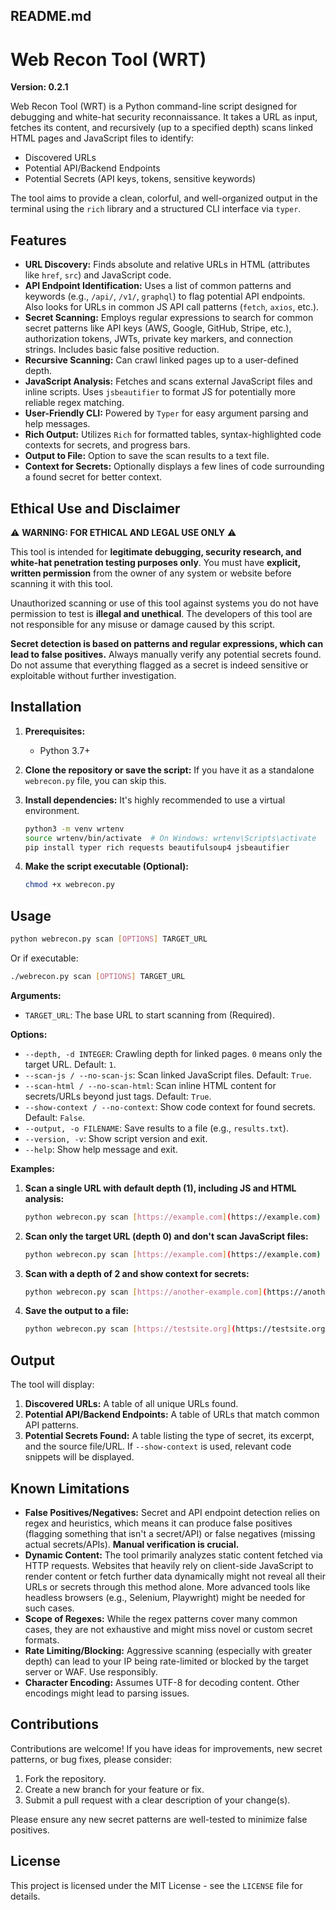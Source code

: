 ## README.md

# Web Recon Tool (WRT)

**Version: 0.2.1**

Web Recon Tool (WRT) is a Python command-line script designed for debugging and white-hat security reconnaissance. It takes a URL as input, fetches its content, and recursively (up to a specified depth) scans linked HTML pages and JavaScript files to identify:

* Discovered URLs
* Potential API/Backend Endpoints
* Potential Secrets (API keys, tokens, sensitive keywords)

The tool aims to provide a clean, colorful, and well-organized output in the terminal using the `rich` library and a structured CLI interface via `typer`.

## Features

* **URL Discovery:** Finds absolute and relative URLs in HTML (attributes like `href`, `src`) and JavaScript code.
* **API Endpoint Identification:** Uses a list of common patterns and keywords (e.g., `/api/`, `/v1/`, `graphql`) to flag potential API endpoints. Also looks for URLs in common JS API call patterns (`fetch`, `axios`, etc.).
* **Secret Scanning:** Employs regular expressions to search for common secret patterns like API keys (AWS, Google, GitHub, Stripe, etc.), authorization tokens, JWTs, private key markers, and connection strings. Includes basic false positive reduction.
* **Recursive Scanning:** Can crawl linked pages up to a user-defined depth.
* **JavaScript Analysis:** Fetches and scans external JavaScript files and inline scripts. Uses `jsbeautifier` to format JS for potentially more reliable regex matching.
* **User-Friendly CLI:** Powered by `Typer` for easy argument parsing and help messages.
* **Rich Output:** Utilizes `Rich` for formatted tables, syntax-highlighted code contexts for secrets, and progress bars.
* **Output to File:** Option to save the scan results to a text file.
* **Context for Secrets:** Optionally displays a few lines of code surrounding a found secret for better context.

## Ethical Use and Disclaimer

⚠️ **WARNING: FOR ETHICAL AND LEGAL USE ONLY** ⚠️

This tool is intended for **legitimate debugging, security research, and white-hat penetration testing purposes only**. You must have **explicit, written permission** from the owner of any system or website before scanning it with this tool.

Unauthorized scanning or use of this tool against systems you do not have permission to test is **illegal and unethical**. The developers of this tool are not responsible for any misuse or damage caused by this script.

**Secret detection is based on patterns and regular expressions, which can lead to false positives.** Always manually verify any potential secrets found. Do not assume that everything flagged as a secret is indeed sensitive or exploitable without further investigation.

## Installation

1.  **Prerequisites:**
    * Python 3.7+

2.  **Clone the repository or save the script:**
    If you have it as a standalone `webrecon.py` file, you can skip this.

3.  **Install dependencies:**
    It's highly recommended to use a virtual environment.

    ```bash
    python3 -m venv wrtenv
    source wrtenv/bin/activate  # On Windows: wrtenv\Scripts\activate
    pip install typer rich requests beautifulsoup4 jsbeautifier
    ```

4.  **Make the script executable (Optional):**
    ```bash
    chmod +x webrecon.py
    ```

## Usage

```bash
python webrecon.py scan [OPTIONS] TARGET_URL
```

Or if executable:

```bash
./webrecon.py scan [OPTIONS] TARGET_URL
```

**Arguments:**

* `TARGET_URL`: The base URL to start scanning from (Required).

**Options:**

* `--depth, -d INTEGER`: Crawling depth for linked pages. `0` means only the target URL. Default: `1`.
* `--scan-js / --no-scan-js`: Scan linked JavaScript files. Default: `True`.
* `--scan-html / --no-scan-html`: Scan inline HTML content for secrets/URLs beyond just tags. Default: `True`.
* `--show-context / --no-context`: Show code context for found secrets. Default: `False`.
* `--output, -o FILENAME`: Save results to a file (e.g., `results.txt`).
* `--version, -v`: Show script version and exit.
* `--help`: Show help message and exit.

**Examples:**

1.  **Scan a single URL with default depth (1), including JS and HTML analysis:**
    ```bash
    python webrecon.py scan [https://example.com](https://example.com)
    ```

2.  **Scan only the target URL (depth 0) and don't scan JavaScript files:**
    ```bash
    python webrecon.py scan [https://example.com](https://example.com) --depth 0 --no-scan-js
    ```

3.  **Scan with a depth of 2 and show context for secrets:**
    ```bash
    python webrecon.py scan [https://another-example.com](https://another-example.com) --depth 2 --show-context
    ```

4.  **Save the output to a file:**
    ```bash
    python webrecon.py scan [https://testsite.org](https://testsite.org) -o report.txt
    ```

## Output

The tool will display:

1.  **Discovered URLs:** A table of all unique URLs found.
2.  **Potential API/Backend Endpoints:** A table of URLs that match common API patterns.
3.  **Potential Secrets Found:** A table listing the type of secret, its excerpt, and the source file/URL. If `--show-context` is used, relevant code snippets will be displayed.

## Known Limitations

* **False Positives/Negatives:** Secret and API endpoint detection relies on regex and heuristics, which means it can produce false positives (flagging something that isn't a secret/API) or false negatives (missing actual secrets/APIs). **Manual verification is crucial.**
* **Dynamic Content:** The tool primarily analyzes static content fetched via HTTP requests. Websites that heavily rely on client-side JavaScript to render content or fetch further data dynamically might not reveal all their URLs or secrets through this method alone. More advanced tools like headless browsers (e.g., Selenium, Playwright) might be needed for such cases.
* **Scope of Regexes:** While the regex patterns cover many common cases, they are not exhaustive and might miss novel or custom secret formats.
* **Rate Limiting/Blocking:** Aggressive scanning (especially with greater depth) can lead to your IP being rate-limited or blocked by the target server or WAF. Use responsibly.
* **Character Encoding:** Assumes UTF-8 for decoding content. Other encodings might lead to parsing issues.

## Contributions

Contributions are welcome! If you have ideas for improvements, new secret patterns, or bug fixes, please consider:

1.  Fork the repository.
2.  Create a new branch for your feature or fix.
3.  Submit a pull request with a clear description of your change(s).

Please ensure any new secret patterns are well-tested to minimize false positives.

## License

This project is licensed under the MIT License - see the `LICENSE` file for details.